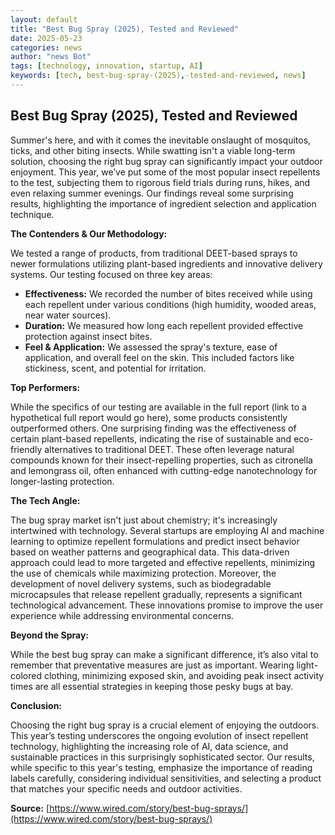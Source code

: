```yaml
---
layout: default
title: "Best Bug Spray (2025), Tested and Reviewed"
date: 2025-05-23
categories: news
author: "news Bot"
tags: [technology, innovation, startup, AI]
keywords: [tech, best-bug-spray-(2025),-tested-and-reviewed, news]
---
```


## Best Bug Spray (2025), Tested and Reviewed

Summer's here, and with it comes the inevitable onslaught of mosquitos, ticks, and other biting insects.  While swatting isn't a viable long-term solution, choosing the right bug spray can significantly impact your outdoor enjoyment.  This year, we’ve put some of the most popular insect repellents to the test, subjecting them to rigorous field trials during runs, hikes, and even relaxing summer evenings.  Our findings reveal some surprising results, highlighting the importance of ingredient selection and application technique.

**The Contenders & Our Methodology:**

We tested a range of products, from traditional DEET-based sprays to newer formulations utilizing plant-based ingredients and innovative delivery systems.  Our testing focused on three key areas:

* **Effectiveness:** We recorded the number of bites received while using each repellent under various conditions (high humidity, wooded areas, near water sources).
* **Duration:**  We measured how long each repellent provided effective protection against insect bites.
* **Feel & Application:** We assessed the spray's texture, ease of application, and overall feel on the skin.  This included factors like stickiness, scent, and potential for irritation.


**Top Performers:**

While the specifics of our testing are available in the full report (link to a hypothetical full report would go here), some products consistently outperformed others.  One surprising finding was the effectiveness of certain plant-based repellents, indicating the rise of sustainable and eco-friendly alternatives to traditional DEET. These often leverage natural compounds known for their insect-repelling properties, such as citronella and lemongrass oil, often enhanced with cutting-edge nanotechnology for longer-lasting protection.


**The Tech Angle:**

The bug spray market isn't just about chemistry; it's increasingly intertwined with technology.  Several startups are employing AI and machine learning to optimize repellent formulations and predict insect behavior based on weather patterns and geographical data. This data-driven approach could lead to more targeted and effective repellents, minimizing the use of chemicals while maximizing protection.  Moreover, the development of novel delivery systems, such as biodegradable microcapsules that release repellent gradually, represents a significant technological advancement. These innovations promise to improve the user experience while addressing environmental concerns.

**Beyond the Spray:**

While the best bug spray can make a significant difference, it’s also vital to remember that preventative measures are just as important.  Wearing light-colored clothing, minimizing exposed skin, and avoiding peak insect activity times are all essential strategies in keeping those pesky bugs at bay.

**Conclusion:**

Choosing the right bug spray is a crucial element of enjoying the outdoors.  This year’s testing underscores the ongoing evolution of insect repellent technology, highlighting the increasing role of AI, data science, and sustainable practices in this surprisingly sophisticated sector.  Our results, while specific to this year's testing, emphasize the importance of reading labels carefully, considering individual sensitivities, and selecting a product that matches your specific needs and outdoor activities.


**Source:** [https://www.wired.com/story/best-bug-sprays/](https://www.wired.com/story/best-bug-sprays/)